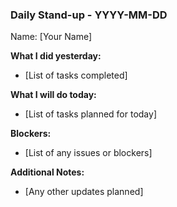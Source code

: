 ### Daily Stand-up - YYYY-MM-DD
Name: [Your Name]

**What I did yesterday:**
- [List of tasks completed]

**What I will do today:**
- [List of tasks planned for today]

**Blockers:**
- [List of any issues or blockers]

**Additional Notes:**
- [Any other updates planned]
